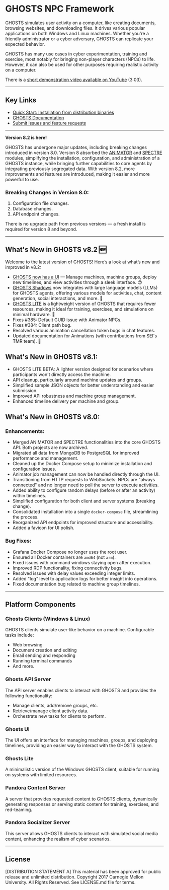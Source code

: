 # GHOSTS NPC Framework

GHOSTS simulates user activity on a computer, like creating documents, browsing websites, and downloading files. It drives various popular applications on both Windows and Linux machines. Whether you're a friendly administrator or a cyber adversary, GHOSTS can replicate your expected behavior.

GHOSTS has many use cases in cyber experimentation, training and exercise, most notably for bringing non-player characters (NPCs) to life. However, it can also be used for other purposes requiring realistic activity on a computer.

There is a [short demonstration video available on YouTube](https://www.youtube.com/watch?v=EkwK-cqwjjA) (3:03).

---

## Key Links

- [Quick Start: Installation from distribution binaries](https://cmu-sei.github.io/GHOSTS/quickstart/)
- [GHOSTS Documentation](https://cmu-sei.github.io/GHOSTS/)
- [Submit issues and feature requests](https://github.com/cmu-sei/GHOSTS/issues)

---

**Version 8.2 is here!** 

GHOSTS has undergone major updates, including breaking changes introduced in version 8.0. Version 8 absorbed the [ANIMATOR](https://github.com/cmu-sei/GHOSTS-ANIMATOR) and [SPECTRE](https://github.com/cmu-sei/GHOSTS-SPECTRE) modules, simplifying the installation, configuration, and administration of a GHOSTS instance, while bringing further capabilities to core agents by integrating previously segregated data. With version 8.2, more improvements and features are introduced, making it easier and more powerful to use.

### Breaking Changes in Version 8.0:
1. Configuration file changes.
2. Database changes.
3. API endpoint changes.

There is no upgrade path from previous versions — a fresh install is required for version 8 and beyond.

---

## What's New in GHOSTS v8.2 🆕
Welcome to the latest version of GHOSTS! Here’s a look at what’s new and improved in v8.2:

- [GHOSTS now has a UI](src/ghosts.ui) — Manage machines, machine groups, deploy new timelines, and view activities through a sleek interface. 😍
- [GHOSTS Shadows](src/ghosts.shadows) now integrates with large language models (LLMs) for GHOSTS agents, offering various models for activities, chat, content generation, social interactions, and more. 👻
- [GHOSTS LITE](src/Ghosts.Client.Lite) is a lightweight version of GHOSTS that requires fewer resources, making it ideal for training, exercises, and simulations on minimal hardware. 👀
- Fixes #385: Default GUID issue with Animator NPCs.
- Fixes #384: Client path bug.
- Resolved various animation cancellation token bugs in chat features.
- Updated documentation for Animations (with contributions from SEI's TMR team). 🤙

## What's New in GHOSTS v8.1:
- GHOSTS LITE BETA: A lighter version designed for scenarios where participants won't directly access the machine.
- API cleanup, particularly around machine updates and groups.
- Simplified sample JSON objects for better understanding and easier submission.
- Improved API robustness and machine group management.
- Enhanced timeline delivery per machine and group.

## What's New in GHOSTS v8.0:
### Enhancements:
- Merged ANIMATOR and SPECTRE functionalities into the core GHOSTS API. Both projects are now archived.
- Migrated all data from MongoDB to PostgreSQL for improved performance and management.
- Cleaned up the Docker Compose setup to minimize installation and configuration issues.
- Animator job management can now be handled directly through the UI.
- Transitioning from HTTP requests to WebSockets: NPCs are "always connected" and no longer need to poll the server to execute activities.
- Added ability to configure random delays (before or after an activity) within timelines.
- Simplified configuration for both client and server systems (breaking change).
- Consolidated installation into a single `docker-compose` file, streamlining the process.
- Reorganized API endpoints for improved structure and accessibility.
- Added a favicon for UI polish.

### Bug Fixes:
- Grafana Docker Compose no longer uses the root user.
- Ensured all Docker containers are `amd64` (not `arm`).
- Fixed issues with command windows staying open after execution.
- Improved RDP functionality, fixing connectivity bugs.
- Resolved issues with delay values exceeding integer limits.
- Added "log" level to application logs for better insight into operations.
- Fixed documentation bug related to machine group timelines.

---

## Platform Components

### Ghosts Clients (Windows & Linux)
GHOSTS clients simulate user-like behavior on a machine. Configurable tasks include:
- Web browsing
- Document creation and editing
- Email sending and responding
- Running terminal commands
- And more.

### Ghosts API Server
The API server enables clients to interact with GHOSTS and provides the following functionality:
- Manage clients, add/remove groups, etc.
- Retrieve/manage client activity data.
- Orchestrate new tasks for clients to perform.

### Ghosts UI
The UI offers an interface for managing machines, groups, and deploying timelines, providing an easier way to interact with the GHOSTS system.

### Ghosts Lite
A minimalistic version of the Windows GHOSTS client, suitable for running on systems with limited resources.

### Pandora Content Server
A server that provides requested content to GHOSTS clients, dynamically generating responses or serving static content for training, exercises, and red-teaming.

### Pandora Socializer Server
This server allows GHOSTS clients to interact with simulated social media content, enhancing the realism of cyber scenarios.

---

## License
[DISTRIBUTION STATEMENT A] This material has been approved for public release and unlimited distribution.
Copyright 2017 Carnegie Mellon University. All Rights Reserved. See LICENSE.md file for terms.
